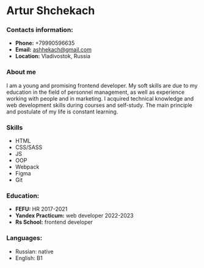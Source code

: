 # Artur Shchekach

### Contacts information:
+ **Phone:** +79990596635
+ **Email:** ashhekach@gmail.com
+ **Location:** Vladivostok, Russia

### About me
I am a young and promising frontend developer. My soft skills are due to my education in the field of personnel management, as well as experience working with people and in marketing. I acquired technical knowledge and web development skills during courses and self-study. The main principle and postulate of my life is constant learning.

### Skills
* HTML
* CSS/SASS
* JS
* OOP
* Webpack
* Figma
* Git

### Education:
* **FEFU:** HR 2017-2021
* **Yandex Practicum:** web developer 2022-2023
* **Rs School:** frontend developer

### Languages:
* Russian: native
* English: B1
